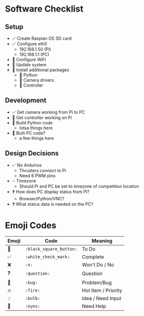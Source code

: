 <!-- 
To Use: Start with dash (-), then copy white box or green check box icon for new line

Use the Emoji Table at the bottom to include status icons
-->
# Software Checklist

## Setup
- :white_check_mark: Create Raspian OS SD card
- :white_check_mark: Configure eth0
  - 192.168.1.50 (Pi)
  - 192.168.1.1 (PC)
- :black_square_button: Configure WiFi
- :black_square_button: Update system
- :black_square_button: Install additional packages
  - :black_square_button: Python
  - :black_square_button: Camera drivers
  - :black_square_button: Controller

## Development
- :white_check_mark: Get camera working from Pi to PC
- :black_square_button: Get controller working on Pi
- :black_square_button: Build Python code
  - lotsa things here
- :black_square_button: Built PC code?
  - a few things here

## Design Decisions
- :white_check_mark: No Arduinos
  - Thrusters connect to Pi
  - Need 6 PWM pins
- :bulb: Timezone
  - Should Pi and PC be set to timezone of competition location
- :question: How does PC display status from Pi?
  - Browser/Python/VNC?
- :question: What status data is needed on the PC?

# Emoji Codes
| Emoji | Code                     | Meaning |
|--------|--------------------------|-|
| :black_square_button: | `:black_square_button:`|To Do|
| ✅     | `:white_check_mark:`     |Complete|
| ❌     | `:x:`                    |Won't Do / No|
| :question: | `:question:` | Question |
| 🐛     | `:bug:`                  |Problem/Bug|
| 🔥     | `:fire:`                 |Hot Item / Priority|
| 💡     | `:bulb:`                 |Idea / Need Input|
| 👀     | `:eyes:`                 |Need Help|
